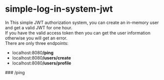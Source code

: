 # simple-log-in-system-jwt<br/>
In This simple JWT authorization system, you can create an in-memory user and get a valid JWT for one hour.<br/>
If you have the valid access token then you can get the user information otherwise you will get an error.<br/>
There are only three endpoints:
<ul>
  <li>localhost:8080<b>/ping</b></li>
  <li>localhost:8080<b>/users/create</b></li>
  <li>localhost:8080<b>/users/profile</b></li>
</ul>
### /ping<br/>

